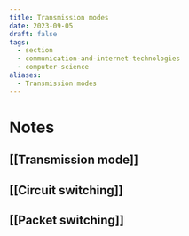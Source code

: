 ```yaml
---
title: Transmission modes
date: 2023-09-05
draft: false
tags:
  - section
  - communication-and-internet-technologies
  - computer-science
aliases:
  - Transmission modes
---
```

# Notes

## [[Transmission mode]]
## [[Circuit switching]]
## [[Packet switching]]